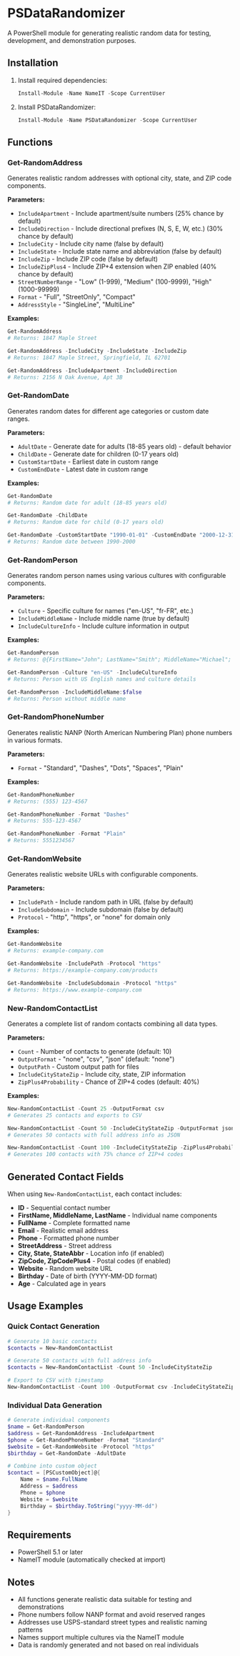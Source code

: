 # PSDataRandomizer

A PowerShell module for generating realistic random data for testing, development, and demonstration purposes.

## Installation

1. Install required dependencies:

   ```powershell
   Install-Module -Name NameIT -Scope CurrentUser
   ```

2. Install PSDataRandomizer:

   ```powershell
   Install-Module -Name PSDataRandomizer -Scope CurrentUser
   ```

## Functions

### Get-RandomAddress

Generates realistic random addresses with optional city, state, and ZIP code components.

**Parameters:**

- `IncludeApartment` - Include apartment/suite numbers (25% chance by default)
- `IncludeDirection` - Include directional prefixes (N, S, E, W, etc.) (30% chance by default)
- `IncludeCity` - Include city name (false by default)
- `IncludeState` - Include state name and abbreviation (false by default)
- `IncludeZip` - Include ZIP code (false by default)
- `IncludeZipPlus4` - Include ZIP+4 extension when ZIP enabled (40% chance by default)
- `StreetNumberRange` - "Low" (1-999), "Medium" (100-9999), "High" (1000-99999)
- `Format` - "Full", "StreetOnly", "Compact"
- `AddressStyle` - "SingleLine", "MultiLine"

**Examples:**

```powershell
Get-RandomAddress
# Returns: 1847 Maple Street

Get-RandomAddress -IncludeCity -IncludeState -IncludeZip
# Returns: 1847 Maple Street, Springfield, IL 62701

Get-RandomAddress -IncludeApartment -IncludeDirection
# Returns: 2156 N Oak Avenue, Apt 3B
```

### Get-RandomDate

Generates random dates for different age categories or custom date ranges.

**Parameters:**

- `AdultDate` - Generate date for adults (18-85 years old) - default behavior
- `ChildDate` - Generate date for children (0-17 years old)
- `CustomStartDate` - Earliest date in custom range
- `CustomEndDate` - Latest date in custom range

**Examples:**

```powershell
Get-RandomDate
# Returns: Random date for adult (18-85 years old)

Get-RandomDate -ChildDate
# Returns: Random date for child (0-17 years old)

Get-RandomDate -CustomStartDate "1990-01-01" -CustomEndDate "2000-12-31"
# Returns: Random date between 1990-2000
```

### Get-RandomPerson

Generates random person names using various cultures with configurable components.

**Parameters:**

- `Culture` - Specific culture for names ("en-US", "fr-FR", etc.)
- `IncludeMiddleName` - Include middle name (true by default)
- `IncludeCultureInfo` - Include culture information in output

**Examples:**

```powershell
Get-RandomPerson
# Returns: @{FirstName="John"; LastName="Smith"; MiddleName="Michael"; FullName="John Michael Smith"}

Get-RandomPerson -Culture "en-US" -IncludeCultureInfo
# Returns: Person with US English names and culture details

Get-RandomPerson -IncludeMiddleName:$false
# Returns: Person without middle name
```

### Get-RandomPhoneNumber

Generates realistic NANP (North American Numbering Plan) phone numbers in various formats.

**Parameters:**

- `Format` - "Standard", "Dashes", "Dots", "Spaces", "Plain"

**Examples:**

```powershell
Get-RandomPhoneNumber
# Returns: (555) 123-4567

Get-RandomPhoneNumber -Format "Dashes"
# Returns: 555-123-4567

Get-RandomPhoneNumber -Format "Plain"
# Returns: 5551234567
```

### Get-RandomWebsite

Generates realistic website URLs with configurable components.

**Parameters:**

- `IncludePath` - Include random path in URL (false by default)
- `IncludeSubdomain` - Include subdomain (false by default)
- `Protocol` - "http", "https", or "none" for domain only

**Examples:**

```powershell
Get-RandomWebsite
# Returns: example-company.com

Get-RandomWebsite -IncludePath -Protocol "https"
# Returns: https://example-company.com/products

Get-RandomWebsite -IncludeSubdomain -Protocol "https"
# Returns: https://www.example-company.com
```

### New-RandomContactList

Generates a complete list of random contacts combining all data types.

**Parameters:**

- `Count` - Number of contacts to generate (default: 10)
- `OutputFormat` - "none", "csv", "json" (default: "none")
- `OutputPath` - Custom output path for files
- `IncludeCityStateZip` - Include city, state, ZIP information
- `ZipPlus4Probability` - Chance of ZIP+4 codes (default: 40%)

**Examples:**

```powershell
New-RandomContactList -Count 25 -OutputFormat csv
# Generates 25 contacts and exports to CSV

New-RandomContactList -Count 50 -IncludeCityStateZip -OutputFormat json
# Generates 50 contacts with full address info as JSON

New-RandomContactList -Count 100 -IncludeCityStateZip -ZipPlus4Probability 75
# Generates 100 contacts with 75% chance of ZIP+4 codes
```

## Generated Contact Fields

When using `New-RandomContactList`, each contact includes:

- **ID** - Sequential contact number
- **FirstName, MiddleName, LastName** - Individual name components
- **FullName** - Complete formatted name
- **Email** - Realistic email address
- **Phone** - Formatted phone number
- **StreetAddress** - Street address
- **City, State, StateAbbr** - Location info (if enabled)
- **ZipCode, ZipCodePlus4** - Postal codes (if enabled)
- **Website** - Random website URL
- **Birthday** - Date of birth (YYYY-MM-DD format)
- **Age** - Calculated age in years

## Usage Examples

### Quick Contact Generation

```powershell
# Generate 10 basic contacts
$contacts = New-RandomContactList

# Generate 50 contacts with full address info
$contacts = New-RandomContactList -Count 50 -IncludeCityStateZip

# Export to CSV with timestamp
New-RandomContactList -Count 100 -OutputFormat csv -IncludeCityStateZip
```

### Individual Data Generation

```powershell
# Generate individual components
$name = Get-RandomPerson
$address = Get-RandomAddress -IncludeApartment
$phone = Get-RandomPhoneNumber -Format "Standard"
$website = Get-RandomWebsite -Protocol "https"
$birthday = Get-RandomDate -AdultDate

# Combine into custom object
$contact = [PSCustomObject]@{
    Name = $name.FullName
    Address = $address
    Phone = $phone
    Website = $website
    Birthday = $birthday.ToString("yyyy-MM-dd")
}
```

## Requirements

- PowerShell 5.1 or later
- NameIT module (automatically checked at import)

## Notes

- All functions generate realistic data suitable for testing and demonstrations
- Phone numbers follow NANP format and avoid reserved ranges
- Addresses use USPS-standard street types and realistic naming patterns
- Names support multiple cultures via the NameIT module
- Data is randomly generated and not based on real individuals
